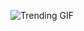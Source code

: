 ![Trending GIF](https://media0.giphy.com/media/YDEiyrRLa6ATrSNQND/giphy.gif?cid=8bb21772xe4fgw8twegve5et428bexyp9h4a2zhb34nuqhe0&ep=v1_gifs_search&rid=giphy.gif&ct=g)
